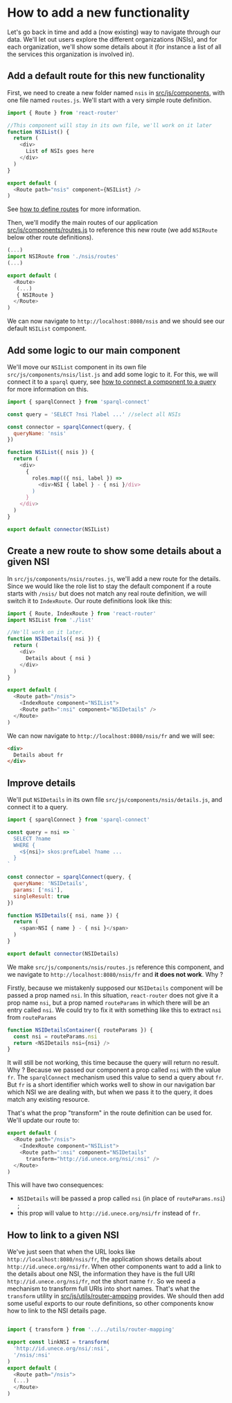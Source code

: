 # How to add a new functionality

Let's go back in time and add a (now existing) way to navigate through our data. We'll let out users explore the different organizations (NSIs), and for each organization, we'll show some details about it (for instance a list of all the services this organization is involved in).

## Add a default route for this new functionality

First, we need to create a new folder named `nsis` in [src/js/components](../src/js/components), with one file named `routes.js`. We'll start with a very simple route definition. 

```javascript
import { Route } from 'react-router'

//This component will stay in its own file, we'll work on it later
function NSIList() {
  return (
    <div>
      List of NSIs goes here
    </div>
  )
}

export default (
  <Route path="nsis" component={NSIList} />
)
```
See [how to define routes](./routes.md) for more information.

Then, we'll modify the main routes of our application [src/js/components/routes.js](../src/js/components/routes.js) to reference this new route (we add `NSIRoute` below other route definitions).

```javascript
(...)
import NSIRoute from './nsis/routes'
(...)

export default (
  <Route>
   (...)
   { NSIRoute }
  </Route>
)
```

We can now navigate to `http://localhost:8080/nsis` and we should see our default `NSIList` component.

## Add some logic to our main component

We'll move our `NSIList` component in its own file `src/js/components/nsis/list.js` and add some logic to it. For this, we will connect it to a `sparql` query, see [how to connect a component to a query](./sparql.md) for more information on this.

```javascript
import { sparqlConnect } from 'sparql-connect' 

const query = 'SELECT ?nsi ?label ...' //select all NSIs

const connector = sparqlConnect(query, {
  queryName: 'nsis'
})

function NSIList({ nsis }) {
  return (
    <div>
      {
        roles.map(({ nsi, label }) => 
          <div>NSI { label } - { nsi }/div>
        )
      }
    </div>
  )
}

export default connector(NSIList)
```

## Create a new route to show some details about a given NSI

In `src/js/components/nsis/routes.js`, we'll add a new route for the details. Since we would like the role list to stay the default component if a route starts with `/nsis/` but does not match any real route definition, we will switch it to `IndexRoute`. Our route definitions look like this:

```javascript
import { Route, IndexRoute } from 'react-router'
import NSIList from './list'

//We'll work on it later. 
function NSIDetails({ nsi }) {
  return (
    <div>
      Details about { nsi }
    </div>
  )
}

export default (
  <Route path="/nsis">
    <IndexRoute component="NSIList">
    <Route path=":nsi" component="NSIDetails" />
  </Route>
)
```

We can now navigate to `http://localhost:8080/nsis/fr` and we will see:
```html
<div>
  Details about fr
</div>
```

## Improve details

We'll put `NSIDetails` in its own file `src/js/components/nsis/details.js`, and connect it to a query.

```javascript
import { sparqlConnect } from 'sparql-connect'

const query = nsi => `
  SELECT ?name
  WHERE {
    <${nsi}> skos:prefLabel ?name ...
  }
`

const connector = sparqlConnect(query, {
  queryName: 'NSIDetails',
  params: ['nsi'],
  singleResult: true
})

function NSIDetails({ nsi, name }) {
  return (
    <span>NSI { name } - { nsi }</span>
  )
}

export default connector(NSIDetails)
```

We make `src/js/components/nsis/routes.js` reference this component, and we navigate to `http://localhost:8080/nsis/fr` and **it does not work**. Why ? 

Firstly, because we mistakenly supposed our `NSIDetails` component will be passed a prop named `nsi`. In this situation, `react-router` does not give it a prop name `nsi`, but a prop named `routeParams` in which there will be an entry called `nsi`. We could try to fix it with something like this to extract `nsi` from `routeParams`

```javascript
function NSIDetailsContainer({ routeParams }) {
  const nsi = routeParams.nsi
  return <NSIDetails nsi={nsi} />
}
```

It will still be not working, this time because the query will return no result. Why ? Because we passed our component a prop called `nsi` with the value `fr`. The `sparqlConnect` mechanism used this value to send a query about `fr`. But `fr` is a short identifier which works well to show in our navigation bar which NSI we are dealing with, but when we pass it to the query, it does match any existing resource.

That's what the prop "transform" in the route definition can be used for. We'll update our route to:

```javascript
export default (
  <Route path="/nsis">
    <IndexRoute component="NSIList">
    <Route path=":nsi" component="NSIDetails"
      transform="http://id.unece.org/nsi/:nsi" />
  </Route>
)
```

This will have two consequences:
- `NSIDetails` will be passed a prop called `nsi` (in place of `routeParams.nsi`) ;
- this prop will value to `http://id.unece.org/nsi/fr` instead of `fr`.

## How to link to a given NSI

We've just seen that when the URL looks like `http://localhost:8080/nsis/fr`, the application shows details about `http://id.unece.org/nsi/fr`. When other components want to add a link to the details about one NSI, the information they have is the full URI `http://id.unece.org/nsi/fr`, not the short name `fr`. So we need a mechanism to transform full URIs into short names. That's what the `transform` utility in [src/js/utils/router-ampping](../src/js/utils/router-mapping.js) provides. We should then add some useful exports to our route definitions, so other components know how to link to the NSI details page.

```javascript

import { transform } from '../../utils/router-mapping'

export const linkNSI = transform(
  'http://id.unece.org/nsi/:nsi',
  '/nsis/:nsi'
)
export default (
  <Route path="/nsis">
  (...)
  </Route>
)
```
